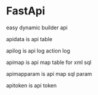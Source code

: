 # FastApi 
easy dynamic builder api

apidata is api table 

apilog is api log action log

apimap is api map table for xml sql

apimapparam is api map sql param  

apitoken is api token
